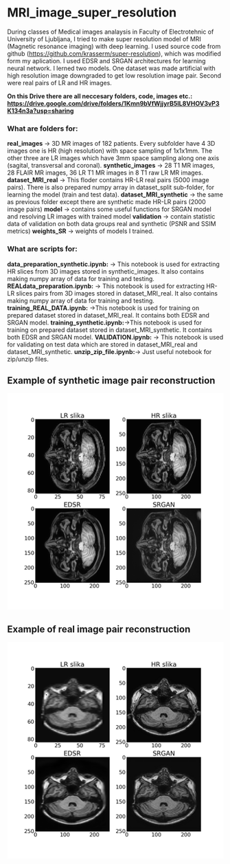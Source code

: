 # MRI_image_super_resolution
During classes of Medical images analaysis in Faculty of Electrotehnic of University of Ljubljana, I tried to make super resolution model of MRI (Magnetic resonance imaging) with deep learning. I used source code from github (https://github.com/krasserm/super-resolution), which was modified form my aplication.
I used EDSR and SRGAN architectures for learning neural network. I lerned two models. One dataset was made artificial with high resolution image downgraded to get low resolution image pair. Second were real pairs of LR and HR images.

**On this Drive there are all neccesary folders, code, images etc.:
https://drive.google.com/drive/folders/1Kmn9bVfWjjyrB5lL8VHOV3vP3K134n3a?usp=sharing**

### What are folders for:
**real_images** -> 3D MR images of 182 patients. Every subfolder have 4 3D images one is HR (high resolution) with space sampling of 1x1x1mm. The other three are LR images which have 3mm space sampling along one axis (sagital, transversal and coronal).
**synthetic_images** -> 28 T1 MR images, 28 FLAIR MR images, 36 LR T1 MR images in 8 T1 raw LR MR images.
**dataset_MRI_real** -> This floder contains HR-LR real pairs (5000 image pairs). There is also prepared numpy array in dataset_split sub-folder, for learning the model (train and test data).
**dataset_MRI_synthetic** -> the same as previous folder except there are synthetic made HR-LR pairs (2000 image pairs)
**model** -> contains some useful functions for SRGAN model and resolving LR images with trained model
**validation** -> contain statistic data of validation on both data groups real and synthetic (PSNR and SSIM metrics)
**weights_SR** -> weights of models I trained.

### What are scripts for:
**data_preparation_synthetic.ipynb:** -> This notebook is used for extracting HR slices from 3D images stored in synthetic_images. It also contains making numpy array of data for training and testing.
**REALdata_preparation.ipynb:** -> This notebook is used for extracting HR-LR slices pairs from 3D images stored in dataset_MRI_real. It also contains making numpy array of data for training and testing.
**training_REAL_DATA.ipynb:** ->This notebook is used for training on prepared dataset stored in dataset_MRI_real. It contains both EDSR and SRGAN model.
**training_synthetic.ipynb:**->This notebook is used for training on prepared dataset stored in dataset_MRI_synthetic. It contains both EDSR and SRGAN model.
**VALIDATION.ipynb:** -> This notebook is used for validating on test data which are stored in dataset_MRI_real and dataset_MRI_synthetic.
**unzip_zip_file.ipynb:**-> Just useful notebook for zip/unzip files.

## Example of synthetic image pair reconstruction
![result-synthetic](synthetic.png)

## Example of real image pair reconstruction
![result-synthetic](real.png)
